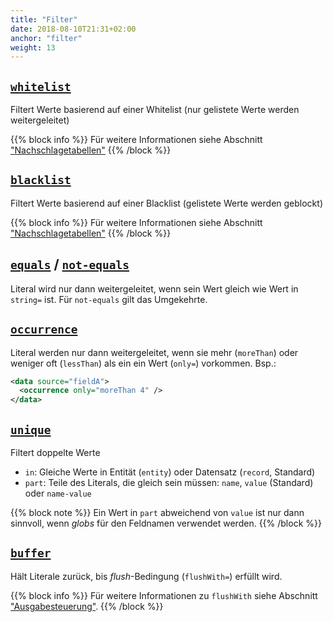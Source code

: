 ```yaml
---
title: "Filter"
date: 2018-08-10T21:31+02:00
anchor: "filter"
weight: 13
---
```


## [`whitelist`](https://github.com/metafacture/metafacture-core/blob/master/metamorph/src/main/java/org/metafacture/metamorph/functions/WhiteList.java)
Filtert Werte basierend auf einer Whitelist (nur gelistete Werte werden
weitergeleitet)

{{% block info %}}
Für weitere Informationen siehe Abschnitt
["Nachschlagetabellen"](#nachschlagetabellen)
{{% /block %}}

## [`blacklist`](https://github.com/metafacture/metafacture-core/blob/master/metamorph/src/main/java/org/metafacture/metamorph/functions/BlackList.java)
Filtert Werte basierend auf einer Blacklist (gelistete Werte werden
geblockt)

{{% block info %}}
Für weitere Informationen siehe Abschnitt
["Nachschlagetabellen"](#nachschlagetabellen)
{{% /block %}}

## [`equals`](https://github.com/metafacture/metafacture-core/blob/master/metamorph/src/main/java/org/metafacture/metamorph/functions/Equals.java) / [`not-equals`](https://github.com/metafacture/metafacture-core/blob/master/metamorph/src/main/java/org/metafacture/metamorph/functions/NotEquals.java)
Literal wird nur dann weitergeleitet, wenn sein Wert gleich wie Wert in `string=` ist.
Für `not-equals` gilt das Umgekehrte.

## [`occurrence`](https://github.com/metafacture/metafacture-core/blob/master/metamorph/src/main/java/org/metafacture/metamorph/functions/Occurrence.java)
Literal werden nur dann weitergeleitet, wenn sie mehr (`moreThan`) oder weniger
oft (`lessThan`) als ein ein Wert (`only=`) vorkommen. Bsp.:

```xml
<data source="fieldA">
  <occurrence only="moreThan 4" />
</data>
```

## [`unique`](https://github.com/metafacture/metafacture-core/blob/master/metamorph/src/main/java/org/metafacture/metamorph/functions/Unique.java)
Filtert doppelte Werte

- `in`: Gleiche Werte in Entität (`entity`) oder Datensatz (`record`,
  Standard)
- `part`: Teile des Literals, die gleich sein müssen: `name`, `value`
  (Standard) oder `name-value`

{{% block note %}}
Ein Wert in `part` abweichend von `value` ist nur dann sinnvoll, wenn
_globs_ für den Feldnamen verwendet werden.
{{% /block %}}

## [`buffer`](https://github.com/metafacture/metafacture-core/blob/master/metamorph/src/main/java/org/metafacture/metamorph/functions/Buffer.java)
Hält Literale zurück, bis _flush_-Bedingung (`flushWith=`) erfüllt wird.

{{% block info %}}
Für weitere Informationen zu `flushWith` siehe Abschnitt ["Ausgabesteuerung"](#ausgabesteuerung).
{{% /block %}}
